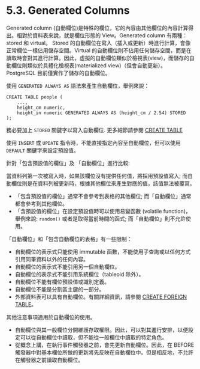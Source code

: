 # 5.3. Generated Columns

Generated column \(自動欄位\)是特殊的欄位，它的內容由其他欄位的內容計算得出。相對於資料表來說，就是欄位形態的 View。Generated column 有兩種：stored 和 virtual。 Stored 的自動欄位在寫入（插入或更新）時進行計算，會像正常欄位一樣佔用儲存空間。Virtual 的自動欄位則不佔用任何儲存空間，而是在讀取時會對其進行計算。因此，虛擬的自動欄位類似於檢視表\(view\)，而儲存的自動欄位則類似於具體化檢視表\(materialized view\)（但會自動更新）。 PostgreSQL 目前僅實作了儲存的自動欄位。

使用 `GENERATED ALWAYS AS` 語法來產生自動欄位，舉例來說：

```text
CREATE TABLE people (
    ...,
    height_cm numeric,
    height_in numeric GENERATED ALWAYS AS (height_cm / 2.54) STORED
);
```

務必要加上 `STORED` 關鍵字以寫入自動欄位. 更多細節請參閱 [CREATE TABLE](../../reference/sql-commands/create-table.md)

使用 `INSERT` 或 `UPDATE` 指令時，不能直接指定內容至自動欄位，但可以使用 `DEFAULT` 關鍵字來設定預設值。

針對「包含預設值的欄位」及 「自動欄位」進行比較:

當資料列第一次被寫入時，如果該欄位沒有提供任何值，將採用預設值寫入; 而自動欄位則是在資料列被更新時，根據其他欄位來產生對應的值，該值無法被覆寫。

* 「包含預設值的欄位」通常不會參考到表格的其他欄位; 而「自動欄位」通常都會參考到其他欄位。
* 「含預設值的欄位」在設定預設值時可以使用易變函數 \(volatile function\)，舉例來說: `random()` 或者是取得當前時間的函式; 而「自動欄位」則不允許使用。

「自動欄位」和「包含自動欄位的表格」有一些限制：

* 自動欄位的表示式只能使用 immutable 函數，不能使用子查詢或以任何方式引用同筆資料以外的任何內容。
* 自動欄位的表示式不能引用另一個自動欄位。
* 自動欄位的表示式不能引用系統欄位（tableoid 除外）。
* 自動欄位不能有欄位預設值或識別定義。
* 自動欄位不能是分割區主鍵的一部分。
* 外部資料表可以具有自動欄位。有關詳細資訊，請參閱 [CREATE FOREIGN TABLE](../../reference/sql-commands/create-foreign-table.md)。

其他注意事項適用於自動欄位的使用。

* 自動欄位與其一般欄位分開維護存取權限。因此，可以對其進行安排，以便設定可以從自動欄位中讀取，但不能從一般欄位中讀取的特定角色。
* 從概念上講，在執行事件觸發器之前，會先更新自動欄位。因此，在 BEFORE 觸發器中對基本欄位所做的更新將先反映在自動欄位中。但是相反地，不允許在觸發器之前讀取自動欄位。

